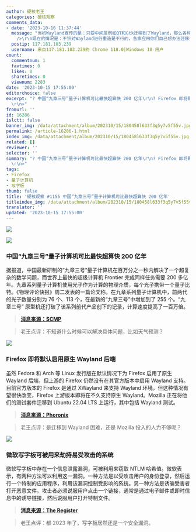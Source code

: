 ```yaml
---
author: 硬核老王
categories: 硬核观察
comments_data:
- date: '2023-10-16 11:37:44'
  message: "当初Wayland宣传的是：只要中间层例如QT和Gtk迁移到了Wayland，那么各种基于中间层的应用基本不用做什么事就能在Wayland上运行了。<br
    />\r\n现在的情况是：不针对Wayland进行重造是不行的，各家应用你们自己想办法迁移到Wayland吧。"
  postip: 117.181.103.239
  username: 来自117.181.103.239的 Chrome 118.0|Windows 10 用户
count:
  commentnum: 1
  favtimes: 0
  likes: 0
  sharetimes: 0
  viewnum: 2283
date: '2023-10-15 17:55:00'
editorchoice: false
excerpt: "? 中国“九章三号”量子计算机可比最快超算快 200 亿年\r\n? Firefox 即将默认启用原生 Wayland 后端\r\n? 微软写字板可被用来劫持易受攻击的系统\r\n»
  \r\n»"
fromurl: ''
id: 16286
islctt: false
banner_img: /data/attachment/album/202310/15/180458l633f3q5y7v5f55v.jpg
permalink: /article-16286-1.html
index_img: /data/attachment/album/202310/15/180458l633f3q5y7v5f55v.jpg
related: []
reviewer: ''
selector: ''
summary: "? 中国“九章三号”量子计算机可比最快超算快 200 亿年\r\n? Firefox 即将默认启用原生 Wayland 后端\r\n? 微软写字板可被用来劫持易受攻击的系统\r\n»
  \r\n»"
tags:
- Firefox
- 量子计算机
- 写字板
thumb: false
title: '硬核观察 #1155 中国“九章三号”量子计算机可比最快超算快 200 亿年'
titleindex_img: /data/attachment/album/202310/15/180458l633f3q5y7v5f55v.jpg
translator: ''
updated: '2023-10-15 17:55:00'
---
```


![](/data/attachment/album/202310/15/180458l633f3q5y7v5f55v.jpg)


![](/data/attachment/album/202310/15/175445z4yvd6ltzb40itsq.jpg)


### 中国“九章三号”量子计算机可比最快超算快 200 亿年


据报道，中国最新研制的“九章三号”量子计算机在百万分之一秒内解决了一个超复杂的数学问题，而世界上最快的超级计算机 Frontier 完成同样任务需要 200 多亿年。九章系列量子计算机使用光子作为计算的物理介质，每个光子携带一个量子比特。《物理评论快报》周二发表的一篇论文称，在九章系列量子计算机中，前两代的光子数量分别为 76 个、113 个，在最新的“九章三号”中增加到了 255 个。“九章三号” 原型机还打破了该系列前代产品创下的记录，计算速度提高了一百万倍。



> 
> **[消息来源：SCMP](https://www.scmp.com/news/china/science/article/3237538/chinese-scientists-claim-record-smashing-quantum-computing-breakthrough)**
> 
> 
> 



> 
> 老王点评：不知道什么时候可以解决具体问题，比如天气预测？
> 
> 
> 


![](/data/attachment/album/202310/15/175457b573ozcdhgene1um.jpg)


### Firefox 即将默认启用原生 Wayland 后端


虽然 Fedora 和 Arch 等 Linux 发行版在默认情况下为 Firefox 启用了原生 Wayland 后端，但上游的 Firefox 仍然没有在其官方版本中启用 Wayland 支持。目前官方版本的 Firefox 是通过 XWayland 来支持 Wayland 环境，但这种情况有望很快改变，Firefox 上游版本即将在不久支持原生 Wayland。Mozilla 正在将他们的测试套件迁移到 Ubuntu 22.04 LTS 上运行，其中包括 Wayland 测试。



> 
> **[消息来源：Phoronix](https://www.phoronix.com/news/Firefox-Wayland-Possibly-Soon)**
> 
> 
> 



> 
> 老王点评：是迁移到 Wayland 困难，还是 Mozilla 投入的人力不够呢？
> 
> 
> 


![](/data/attachment/album/202310/15/175509op1n8bw68cwjfe15.jpg)


### 微软写字板可被用来劫持易受攻击的系统


微软写字板中存在一个信息泄露漏洞，可被利用来窃取 NTLM 哈希值。微软表示，有两种方法可以利用这一漏洞。一种方法是以受攻击用户的身份登录，然后运行一个特制的应用程序，利用该漏洞控制受影响的系统。另一种方法是诱骗受害者打开恶意文件。攻击者必须说服用户点击一个链接，通常是通过电子邮件或即时信息中的诱导链接，然后说服用户打开特制文件。



> 
> **[消息来源：The Register](https://www.theregister.com/2023/10/10/october_2023_patch_tuesday)**
> 
> 
> 



> 
> 老王点评：都 2023 年了，写字板居然还是一个安全漏洞。
> 
> 
>